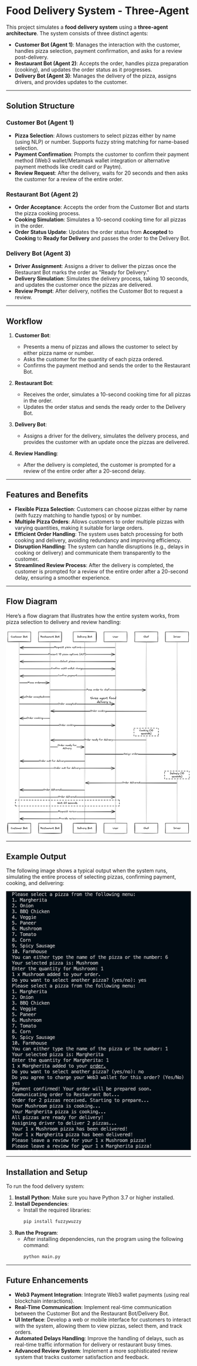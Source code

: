 # Food Delivery System - Three-Agent

This project simulates a **food delivery system** using a **three-agent architecture**. The system consists of three distinct agents:
- **Customer Bot (Agent 1)**: Manages the interaction with the customer, handles pizza selection, payment confirmation, and asks for a review post-delivery.
- **Restaurant Bot (Agent 2)**: Accepts the order, handles pizza preparation (cooking), and updates the order status as it progresses.
- **Delivery Bot (Agent 3)**: Manages the delivery of the pizza, assigns drivers, and provides updates to the customer.

---

## Solution Structure

### **Customer Bot (Agent 1)**
- **Pizza Selection**: Allows customers to select pizzas either by name (using NLP) or number. Supports fuzzy string matching for name-based selection.
- **Payment Confirmation**: Prompts the customer to confirm their payment method (Web3 wallet/Metamask wallet integration or alternative payment methods like credit card or Paytm).
- **Review Request**: After the delivery, waits for 20 seconds and then asks the customer for a review of the entire order.

### **Restaurant Bot (Agent 2)**
- **Order Acceptance**: Accepts the order from the Customer Bot and starts the pizza cooking process.
- **Cooking Simulation**: Simulates a 10-second cooking time for all pizzas in the order.
- **Order Status Update**: Updates the order status from **Accepted** to **Cooking** to **Ready for Delivery** and passes the order to the Delivery Bot.

### **Delivery Bot (Agent 3)**
- **Driver Assignment**: Assigns a driver to deliver the pizzas once the Restaurant Bot marks the order as "Ready for Delivery."
- **Delivery Simulation**: Simulates the delivery process, taking 10 seconds, and updates the customer once the pizzas are delivered.
- **Review Prompt**: After delivery, notifies the Customer Bot to request a review.

---

## Workflow

1. **Customer Bot**: 
   - Presents a menu of pizzas and allows the customer to select by either pizza name or number.
   - Asks the customer for the quantity of each pizza ordered.
   - Confirms the payment method and sends the order to the Restaurant Bot.

2. **Restaurant Bot**: 
   - Receives the order, simulates a 10-second cooking time for all pizzas in the order.
   - Updates the order status and sends the ready order to the Delivery Bot.

3. **Delivery Bot**: 
   - Assigns a driver for the delivery, simulates the delivery process, and provides the customer with an update once the pizzas are delivered.
   
4. **Review Handling**: 
   - After the delivery is completed, the customer is prompted for a review of the entire order after a 20-second delay.

---

## Features and Benefits

- **Flexible Pizza Selection**: Customers can choose pizzas either by name (with fuzzy matching to handle typos) or by number.
- **Multiple Pizza Orders**: Allows customers to order multiple pizzas with varying quantities, making it suitable for large orders.
- **Efficient Order Handling**: The system uses batch processing for both cooking and delivery, avoiding redundancy and improving efficiency.
- **Disruption Handling**: The system can handle disruptions (e.g., delays in cooking or delivery) and communicate them transparently to the customer.
- **Streamlined Review Process**: After the delivery is completed, the customer is prompted for a review of the entire order after a 20-second delay, ensuring a smoother experience.

---

## Flow Diagram

Here’s a flow diagram that illustrates how the entire system works, from pizza selection to delivery and review handling:

![Flow Diagram](images/diaflow.png)

---

## Example Output

The following image shows a typical output when the system runs, simulating the entire process of selecting pizzas, confirming payment, cooking, and delivering:

![Example Output](images/output.png)

---

## Installation and Setup

To run the food delivery system:

1. **Install Python**: Make sure you have Python 3.7 or higher installed.
2. **Install Dependencies**:
   - Install the required libraries:
     ```bash
     pip install fuzzywuzzy
     ```
3. **Run the Program**:
   - After installing dependencies, run the program using the following command:
     ```bash
     python main.py
     ```

---

## Future Enhancements

- **Web3 Payment Integration**: Integrate Web3 wallet payments (using real blockchain interactions).
- **Real-Time Communication**: Implement real-time communication between the Customer Bot and the Restaurant Bot/Delivery Bot.
- **UI Interface**: Develop a web or mobile interface for customers to interact with the system, allowing them to view pizzas, select them, and track orders.
- **Automated Delays Handling**: Improve the handling of delays, such as real-time traffic information for delivery or restaurant busy times.
- **Advanced Review System**: Implement a more sophisticated review system that tracks customer satisfaction and feedback.

